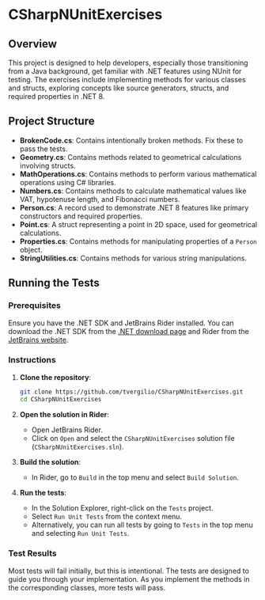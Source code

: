 # CSharpNUnitExercises

## Overview

This project is designed to help developers, especially those transitioning from a Java background, get familiar with .NET features using NUnit for testing. The exercises include implementing methods for various classes and structs, exploring concepts like source generators, structs, and required properties in .NET 8.

## Project Structure

- **BrokenCode.cs**: Contains intentionally broken methods. Fix these to pass the tests.
- **Geometry.cs**: Contains methods related to geometrical calculations involving structs.
- **MathOperations.cs**: Contains methods to perform various mathematical operations using C# libraries.
- **Numbers.cs**: Contains methods to calculate mathematical values like VAT, hypotenuse length, and Fibonacci numbers.
- **Person.cs**: A record used to demonstrate .NET 8 features like primary constructors and required properties.
- **Point.cs**: A struct representing a point in 2D space, used for geometrical calculations.
- **Properties.cs**: Contains methods for manipulating properties of a `Person` object.
- **StringUtilities.cs**: Contains methods for various string manipulations.

## Running the Tests

### Prerequisites

Ensure you have the .NET SDK and JetBrains Rider installed. You can download the .NET SDK from the [.NET download page](https://dotnet.microsoft.com/download) and Rider from the [JetBrains website](https://www.jetbrains.com/rider/).

### Instructions

1. **Clone the repository**:
   ```sh
   git clone https://github.com/tvergilio/CSharpNUnitExercises.git
   cd CSharpNUnitExercises
   ```

2. **Open the solution in Rider**:
   - Open JetBrains Rider.
   - Click on `Open` and select the `CSharpNUnitExercises` solution file (`CSharpNUnitExercises.sln`).

3. **Build the solution**:
   - In Rider, go to `Build` in the top menu and select `Build Solution`.

4. **Run the tests**:
   - In the Solution Explorer, right-click on the `Tests` project.
   - Select `Run Unit Tests` from the context menu.
   - Alternatively, you can run all tests by going to `Tests` in the top menu and selecting `Run Unit Tests`.

### Test Results

Most tests will fail initially, but this is intentional. The tests are designed to guide you through your implementation. As you implement the methods in the corresponding classes, more tests will pass. 

